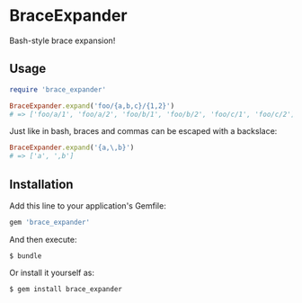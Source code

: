 # BraceExpander

Bash-style brace expansion!

## Usage

```ruby
require 'brace_expander'

BraceExpander.expand('foo/{a,b,c}/{1,2}')
# => ['foo/a/1', 'foo/a/2', 'foo/b/1', 'foo/b/2', 'foo/c/1', 'foo/c/2']
```

Just like in bash, braces and commas can be escaped with a backslace:

```ruby
BraceExpander.expand('{a,\,b}')
# => ['a', ',b']
```

## Installation

Add this line to your application's Gemfile:

```ruby
gem 'brace_expander'
```

And then execute:

    $ bundle

Or install it yourself as:

    $ gem install brace_expander
